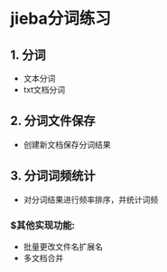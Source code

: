 # **jieba分词练习**  
## 1. 分词  
* 文本分词
* txt文档分词

## 2. 分词文件保存
- 创建新文档保存分词结果

## 3. 分词词频统计
* 对分词结果进行频率排序，并统计词频

[//]:# (这是Markdown注释代码)  
### $其他实现功能:  
- 批量更改文件名扩展名
- 多文档合并







